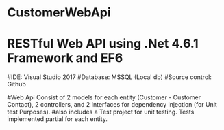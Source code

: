 # CustomerWebApi
# RESTful Web API using .Net 4.6.1 Framework and EF6


#IDE: Visual Studio 2017
#Database: MSSQL (Local db)
#Source control: Github

#Web Api Consist of 2 models for each entity (Customer - Customer Contact), 2 controllers, and 2 Interfaces for dependency injection (for Unit test Purposes).
#also includes a Test project for unit testing. Tests implemented partial for each entity. 


